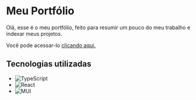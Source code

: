 # Meu Portfólio

Olá, esse é o meu portfólio, feito para resumir um pouco do meu trabalho e indexar meus projetos.

Você pode acessar-lo <a href="https://julio-silveira.github.io" target:_blank>clicando aqui. </a>

## Tecnologias utilizadas 

- ![TypeScript](https://img.shields.io/badge/typescript-%23007ACC.svg?style=for-the-badge&logo=typescript&logoColor=white)
- ![React](https://img.shields.io/badge/react-%2320232a.svg?style=for-the-badge&logo=react&logoColor=%2361DAFB) 
- ![MUI](https://img.shields.io/badge/MUI-%230081CB.svg?style=for-the-badge&logo=mui&logoColor=white)

